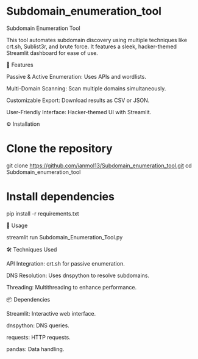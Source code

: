 # Subdomain_enumeration_tool
Subdomain Enumeration Tool

This tool automates subdomain discovery using multiple techniques like crt.sh, Sublist3r, and brute force. It features a sleek, hacker-themed Streamlit dashboard for ease of use.

🚀 Features

Passive & Active Enumeration: Uses APIs and wordlists.

Multi-Domain Scanning: Scan multiple domains simultaneously.

Customizable Export: Download results as CSV or JSON.

User-Friendly Interface: Hacker-themed UI with Streamlit.

⚙️ Installation

# Clone the repository
git clone https://github.com/ianmol13/Subdomain_enumeration_tool.git
cd Subdomain_enumeration_tool

# Install dependencies
pip install -r requirements.txt

🔧 Usage

streamlit run Subdomain_Enumeration_Tool.py

🛠 Techniques Used

API Integration: crt.sh for passive enumeration.

DNS Resolution: Uses dnspython to resolve subdomains.

Threading: Multithreading to enhance performance.

📦 Dependencies

Streamlit: Interactive web interface.

dnspython: DNS queries.

requests: HTTP requests.

pandas: Data handling.
